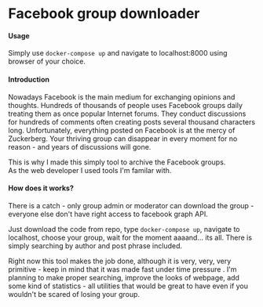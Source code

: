 # Facebook group downloader

#### Usage
Simply use `docker-compose up` and navigate to localhost:8000 using browser of your choice.

#### Introduction
Nowadays Facebook is the main medium for exchanging opinions and thoughts. Hundreds of thousands of people uses Facebook groups daily treating them as once popular Internet forums. They conduct discussions for hundreds of comments often creating posts several thousand characters long. 
Unfortunately, everything posted on Facebook is at the mercy of Zuckerberg. Your thriving group can disappear in every moment for no reason - and years of discussions will gone.

This is why I made this simply tool to archive the Facebook groups.  
As the web developer I used tools I'm familar with. 

#### How does it works?
There is a catch - only group admin or moderator can download the group - everyone else don't have right access to facebook graph API.
 
Just download the code from repo, type `docker-compose up`, navigate to localhost, choose your group, wait for the moment aaaand... its all. There is simply searching by author and post phrase included.


Right now this tool makes the job done, although it is very, very, very primitive - keep in mind that it was made fast under time pressure . I'm planning to make proper searching, improve the looks of webpage, add some kind of statistics - all utilities that would be great to have even if you wouldn't be scared of losing your group.
